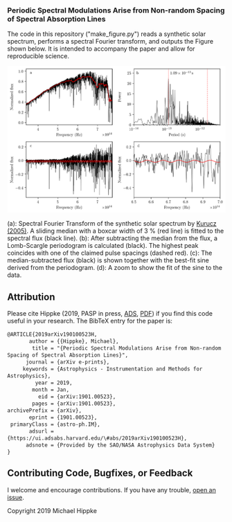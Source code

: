 ### Periodic Spectral Modulations Arise from Non-random Spacing of Spectral Absorption Lines

The code in this repository ("make_figure.py") reads a synthetic solar spectrum, performs a spectral Fourier transform, and outputs the Figure shown below. It is intended to accompany the paper and allow for reproducible science.

![Logo](https://github.com/hippke/pulses/blob/master/1.png)

(a): Spectral Fourier Transform of the synthetic solar spectrum by [Kurucz (2005)](https://ui.adsabs.harvard.edu/#abs/2005MSAIS...8..189K/abstract). A sliding median with a boxcar width of 3 % (red line) is fitted to the spectral flux (black line). (b): After subtracting the median from the flux, a Lomb-Scargle periodogram is calculated (black). The highest peak coincides with one of the claimed pulse spacings (dashed red). (c): The median-subtracted flux (black) is shown together with the best-fit sine derived from the periodogram. (d): A zoom to show the fit of the sine to the data.



## Attribution
Please cite Hippke (2019, PASP in press, [ADS](https://ui.adsabs.harvard.edu/#abs/2019arXiv190100523H/abstract), [PDF](https://arxiv.org/pdf/1901.00523.pdf)) if you find this code useful in your research. The BibTeX entry for the paper is:

```
@ARTICLE{2019arXiv190100523H,
       author = {{Hippke}, Michael},
        title = "{Periodic Spectral Modulations Arise from Non-random Spacing of Spectral Absorption Lines}",
      journal = {arXiv e-prints},
     keywords = {Astrophysics - Instrumentation and Methods for Astrophysics},
         year = 2019,
        month = Jan,
          eid = {arXiv:1901.00523},
        pages = {arXiv:1901.00523},
archivePrefix = {arXiv},
       eprint = {1901.00523},
 primaryClass = {astro-ph.IM},
       adsurl = {https://ui.adsabs.harvard.edu/\#abs/2019arXiv190100523H},
      adsnote = {Provided by the SAO/NASA Astrophysics Data System}
}
```

## Contributing Code, Bugfixes, or Feedback
I welcome and encourage contributions. If you have any trouble, [open an issue](https://github.com/hippke/pulses/issues).

Copyright 2019 Michael Hippke
